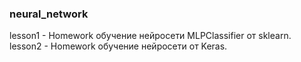 ### neural_network
lesson1 - Homework обучение нейросети MLPClassifier от sklearn.
lesson2 - Homework обучение нейросети от Keras.
